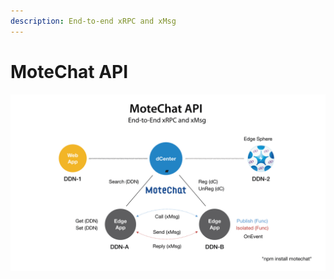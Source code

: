 ```yaml
---
description: End-to-end xRPC and xMsg
---
```


# MoteChat API

![](.gitbook/assets/ypcloud2018_page_12.png)

